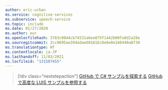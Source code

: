 ```yaml
---
author: eric-urban
ms.service: cognitive-services
ms.subservice: speech-service
ms.topic: include
ms.date: 01/27/2020
ms.author: eur
ms.openlocfilehash: 3783c0044cb74531a6ee875f1442b00fa8d2a28e
ms.sourcegitcommit: 2cc9695ae394adae60161bc0e6e0e166440a0730
ms.translationtype: HT
ms.contentlocale: ja-JP
ms.lasthandoff: 11/03/2021
ms.locfileid: "131507455"
---
```

> [!div class="nextstepaction"]
> [GitHub で C# サンプルを探索する](https://aka.ms/speech/github-csharp)
> [GitHub で高度な LUIS サンプルを参照する](https://github.com/Azure/pizza_luis_bot)
